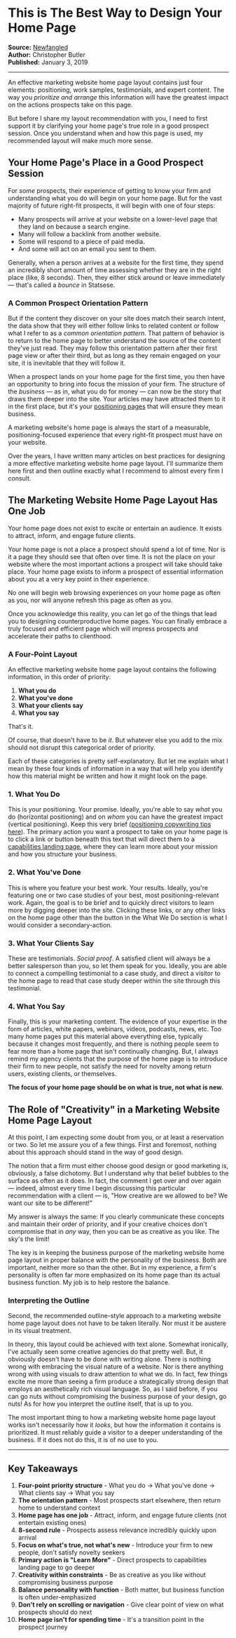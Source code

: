 # This is The Best Way to Design Your Home Page

**Source:** [Newfangled](https://www.newfangled.com/marketing-website-home-page-layout/)  
**Author:** Christopher Butler  
**Published:** January 3, 2019

---

An effective marketing website home page layout contains just four elements: positioning, work samples, testimonials, and expert content. The way you *prioritize and arrange* this information will have the greatest impact on the actions prospects take on this page.

But before I share my layout recommendation with you, I need to first support it by clarifying your home page's true role in a good prospect session. Once you understand when and how this page is used, my recommended layout will make much more sense.

## Your Home Page's Place in a Good Prospect Session

For *some* prospects, their experience of getting to know your firm and understanding what you do will begin on your home page. But for the vast majority of future right-fit prospects, it will begin with one of four steps:

- Many prospects will arrive at your website on a lower-level page that they land on because a search engine.
- Many will follow a backlink from another website.
- Some will respond to a piece of paid media.
- And some will act on an email you sent to them.

Generally, when a person arrives at a website for the first time, they spend an incredibly short amount of time assessing whether they are in the right place (like, 8 seconds). Then, they either stick around or leave immediately — that's called a *bounce* in Statsese.

### A Common Prospect Orientation Pattern

But if the content they discover on your site does match their search intent, the data show that they will either follow links to related content or follow what I refer to as a *common orientation pattern*. That pattern of behavior is to return to the home page to better understand the source of the content they've just read. They may follow this orientation pattern after their first page view or after their third, but as long as they remain engaged on your site, it is inevitable that they will follow it.

When a prospect lands on your home page for the first time, you then have an opportunity to bring into focus the mission of your firm. The structure of the *business* — as in, what you do for money — can now be the story that draws them deeper into the site. Your articles may have attracted them to it in the first place, but it's your [positioning pages](https://www.newfangled.com/lead-generation-website-information-architecture/) that will ensure they mean business.

A marketing website's home page is always the start of a measurable, positioning-focused experience that every right-fit prospect must have on your website.

Over the years, I have written many articles on best practices for designing a more effective marketing website home page layout. I'll summarize them here first and then outline exactly what I recommend to almost every firm I consult.

## The Marketing Website Home Page Layout Has One Job

Your home page does not exist to excite or entertain an audience. It exists to attract, inform, and engage future clients.

Your home page is not a place a prospect should spend a lot of time. Nor is it a page they should see that often over time. It is not the place on your website where the most important actions a prospect will take should take place. Your home page exists to inform a prospect of essential information about you at a very key point in their experience.

No one will begin web browsing experiences on your home page as often as you, nor will anyone refresh this page as often as you.

Once you acknowledge this reality, you can let go of the things that lead you to designing counterproductive home pages. You can finally embrace a truly focused and efficient page which will impress prospects and accelerate their paths to clienthood.

### A Four-Point Layout

An effective marketing website home page layout contains the following information, in this order of priority:

1. **What you do**
2. **What you've done**
3. **What your clients say**
4. **What you say**

That's it.

Of course, that doesn't have to be *it*. But whatever else you add to the mix should not disrupt this categorical order of priority.

Each of these categories is pretty self-explanatory. But let me explain what I mean by these four kinds of information in a way that will help you identify how this material might be written and how it might look on the page.

### 1. What You Do

This is your positioning. Your promise. Ideally, you're able to say *what* you do (horizontal positioning) and on *whom* you can have the greatest impact (vertical positioning). Keep this very brief ([positioning copywriting tips here](https://www.newfangled.com/copywriting-for-positioning)). The primary action you want a prospect to take on your home page is to click a link or button beneath this text that will direct them to a [capabilities landing page](https://www.newfangled.com/capabilities-landing-page-layout), where they can learn more about your mission and how you structure your business.

### 2. What You've Done

This is where you feature your best work. Your results. Ideally, you're featuring one or two case studies of your best, most positioning-relevant work. Again, the goal is to be brief and to quickly direct visitors to learn more by digging deeper into the site. Clicking these links, or any other links on the home page other than the button in the What We Do section is what I would consider a secondary-action.

### 3. What Your Clients Say

These are testimonials. *Social proof*. A satisfied client will always be a better salesperson than you, so let them speak for you. Ideally, you are able to connect a compelling testimonial to a case study, and direct a visitor to the home page to read that case study deeper within the site through this testimonial.

### 4. What You Say

Finally, this is your marketing content. The evidence of your expertise in the form of articles, white papers, webinars, videos, podcasts, news, etc. Too many home pages put this material above everything else, typically because it changes most frequently, and there is nothing people seem to fear more than a home page that isn't continually changing. But, I always remind my agency clients that the purpose of the home page is to introduce their firm to new people, not satisfy the need for novelty among return users, existing clients, or themselves.

**The focus of your home page should be on what is true, not what is new.**

## The Role of "Creativity" in a Marketing Website Home Page Layout

At this point, I am expecting some doubt from you, or at least a reservation or two. So let me assure you of a few things. First and foremost, nothing about this approach should stand in the way of good design.

The notion that a firm must either choose good design or good marketing is, obviously, a false dichotomy. But I understand why that belief bubbles to the surface as often as it does. In fact, the comment I get over and over again — indeed, almost every time I begin discussing this particular recommendation with a client — is, "How creative are we allowed to be? We want our site to be different!"

My answer is always the same: If you clearly communicate these concepts and maintain their order of priority, and if your creative choices don't compromise that in *any* way, then you can be as creative as you like. The sky's the limit!

The key is in keeping the business purpose of the marketing website home page layout in proper balance with the personality of the business. Both are important, neither more so than the other. But in my experience, a firm's personality is often far more emphasized on its home page than its actual business function. My job is to help restore the balance.

### Interpreting the Outline

Second, the recommended outline-style approach to a marketing website home page layout does not have to be taken literally. Nor must it be austere in its visual treatment.

In theory, this layout could be achieved with text alone. Somewhat ironically, I've actually seen some creative agencies do that pretty well. But, it obviously doesn't have to be done with writing alone. There is nothing wrong with embracing the visual nature of a website. Nor is there anything wrong with using visuals to draw attention to what we do. In fact, few things excite me more than seeing a firm produce a strategically strong design that employs an aesthetically rich visual language. So, as I said before, if you can go nuts without compromising the business purpose of your design, go nuts! As for how you interpret the outline itself, that is up to you.

The most important thing to how a marketing website home page layout works isn't necessarily how it *looks*, but how the information it contains is prioritized. It must reliably guide a visitor to a deeper understanding of the business. If it does not do this, it is of no use to you.

---

## Key Takeaways

1. **Four-point priority structure** - What you do → What you've done → What clients say → What you say
2. **The orientation pattern** - Most prospects start elsewhere, then return home to understand context
3. **Home page has one job** - Attract, inform, and engage future clients (not entertain existing ones)
4. **8-second rule** - Prospects assess relevance incredibly quickly upon arrival
5. **Focus on what's true, not what's new** - Introduce your firm to new people, don't satisfy novelty seekers
6. **Primary action is "Learn More"** - Direct prospects to capabilities landing page to go deeper
7. **Creativity within constraints** - Be as creative as you like without compromising business purpose
8. **Balance personality with function** - Both matter, but business function is often under-emphasized
9. **Don't rely on scrolling or navigation** - Give clear point of view on what prospects should do next
10. **Home page isn't for spending time** - It's a transition point in the prospect journey
